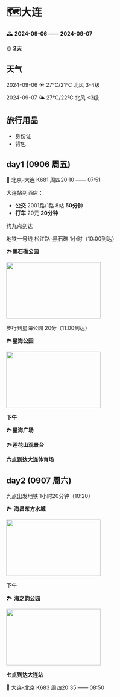 # **🗺️大连**

🕰️ **2024-09-06 —— 2024-09-07**

🌞 **2天**

## 天气

2024-09-06 ☀️ 27℃/21℃ 北风 3-4级

2024-09-07 🌤️ 27℃/22℃ 北风 <3级



## 旅行用品

* 身份证
* 背包



## day1 (0906 周五)

🚄 北京-大连 K681 周四20:10 —— 07:51 



大连站到酒店：

- **公交** 2001路/1路 8站 **50分钟**
- **打车** 20元 **20分钟**

约九点到达



地铁一号线 松江路-黑石礁 1小时（10:00到达）

🏞️**黑石礁公园**

<img src="https://p1-q.mafengwo.net/s14/M00/84/60/wKgE2l0rKM-AbQB9ABb5x3px72I82.jpeg?imageMogr2%2Fthumbnail%2F%21690x370r%2Fgravity%2FCenter%2Fcrop%2F%21690x370%2Fquality%2F100" style='width:250px;height:150px;object-fit: cover;' />

步行到星海公园 20分（11:00到达）

🏞️**星海公园**

<img src="https://p1-q.mafengwo.net/s14/M00/98/44/wKgE2l1j7nyAagjwAB_U1ic1suw028.jpg?imageMogr2%2Fthumbnail%2F%21690x370r%2Fgravity%2FCenter%2Fcrop%2F%21690x370%2Fquality%2F100" style='width:250px;height:150px;object-fit: cover;' />

**下午**

🏞️**星海广场**

🏞️**莲花山观景台**



**六点到达大连体育场**



## day2 (0907 周六)

九点出发地铁 1小时20分钟（10:20）

🏞️ **海昌东方水城**

<img src="https://p1-q.mafengwo.net/s14/M00/90/43/wKgE2l1SISiAeCIpAByl4uZLfso90.jpeg?imageMogr2%2Fthumbnail%2F%21690x370r%2Fgravity%2FCenter%2Fcrop%2F%21690x370%2Fquality%2F100" style='width:250px;height:150px;object-fit: cover;' />

下午

🏞️ **海之韵公园**

<img src="https://p1-q.mafengwo.net/s10/M00/28/DF/wKgBZ1oKmamAYiVSABEAoNqyVho93.jpeg?imageMogr2%2Fthumbnail%2F%21690x370r%2Fgravity%2FCenter%2Fcrop%2F%21690x370%2Fquality%2F100" style='width:250px;height:150px;object-fit: cover;' />

**七点到达大连站**

🚄 大连-北京 K683 周四20:35 —— 08:50
